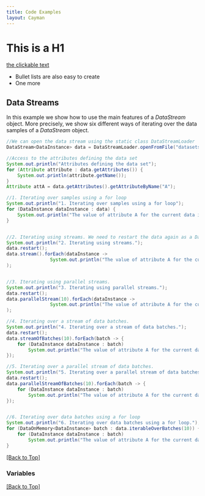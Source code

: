 ```yaml
---
title: Code Examples
layout: Cayman
---
```


# This is a H1

[the clickable text](http://xlson.com/)

* Bullet lists are also easy to create
* One more

## Data Streams
  
In this example we show how to use the main features of a *DataStream* object. More precisely,  we show six different ways of iterating over the data samples of a *DataStream* object.


```java
//We can open the data stream using the static class DataStreamLoader
DataStream<DataInstance> data = DataStreamLoader.openFromFile("datasets/SmallDataSet.arff");

//Access to the attributes defining the data set
System.out.println("Attributes defining the data set");
for (Attribute attribute : data.getAttributes()) {
    System.out.println(attribute.getName());
}
Attribute attA = data.getAttributes().getAttributeByName("A");

//1. Iterating over samples using a for loop
System.out.println("1. Iterating over samples using a for loop");
for (DataInstance dataInstance : data) {
    System.out.println("The value of attribute A for the current data instance is: " + dataInstance.getValue(attA));
}


//2. Iterating using streams. We need to restart the data again as a DataStream can only be used once.
System.out.println("2. Iterating using streams.");
data.restart();
data.stream().forEach(dataInstance ->
                System.out.println("The value of attribute A for the current data instance is: " + dataInstance.getValue(attA))
);


//3. Iterating using parallel streams.
System.out.println("3. Iterating using parallel streams.");
data.restart();
data.parallelStream(10).forEach(dataInstance ->
                System.out.println("The value of attribute A for the current data instance is: " + dataInstance.getValue(attA))
);

//4. Iterating over a stream of data batches.
System.out.println("4. Iterating over a stream of data batches.");
data.restart();
data.streamOfBatches(10).forEach(batch -> {
    for (DataInstance dataInstance : batch)
        System.out.println("The value of attribute A for the current data instance is: " + dataInstance.getValue(attA));
});

//5. Iterating over a parallel stream of data batches.
System.out.println("5. Iterating over a parallel stream of data batches.");
data.restart();
data.parallelStreamOfBatches(10).forEach(batch -> {
    for (DataInstance dataInstance : batch)
        System.out.println("The value of attribute A for the current data instance is: " + dataInstance.getValue(attA));
});


//6. Iterating over data batches using a for loop
System.out.println("6. Iterating over data batches using a for loop.");
for (DataOnMemory<DataInstance> batch : data.iterableOverBatches(10)) {
    for (DataInstance dataInstance : batch)
        System.out.println("The value of attribute A for the current data instance is: " + dataInstance.getValue(attA));
}
```

[[Back to Top]](#documentation)
### Variables<a name="variablesexample"></a>

[[Back to Top]](#documentation)